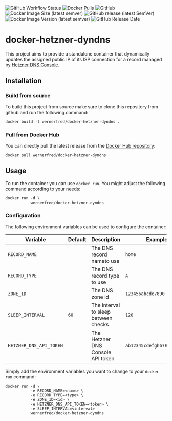 ![GitHub Workflow Status](https://img.shields.io/github/workflow/status/wernerfred/docker-hetzner-dyndns/Build%20current%20version%20+%20push%20to%20DockerHub?label=Docker%20Build)
![Docker Pulls](https://img.shields.io/docker/pulls/wernerfred/docker-hetzner-dyndns?label=Docker%20Pulls)
![GitHub](https://img.shields.io/github/license/wernerfred/docker-hetzner-dyndns?label=License)
![Docker Image Size (latest semver)](https://img.shields.io/docker/image-size/wernerfred/docker-hetzner-dyndns?label=Image%20Size)
![GitHub release (latest SemVer)](https://img.shields.io/github/v/release/wernerfred/docker-hetzner-dyndns?label=Latest%20Release)
![Docker Image Version (latest semver)](https://img.shields.io/docker/v/wernerfred/docker-hetzner-dyndns?label=Latest%20Image)
![GitHub Release Date](https://img.shields.io/github/release-date/wernerfred/docker-hetzner-dyndns?label=Release%20Date)

# docker-hetzner-dyndns

This project aims to provide a standalone container that dynamically updates the assigned public IP of its ISP connection for a record managed by [Hetzner DNS Console](https://www.hetzner.com/de/dns-console).

## Installation

### Build from source

To build this project from source make sure to clone this repository from github and run the following command:

```
docker build -t wernerfred/docker-hetzner-dyndns .
```

### Pull from Docker Hub

You can directly pull the latest release from the [Docker Hub repository](https://hub.docker.com/r/wernerfred/docker-hetzner-dyndns/):

```
docker pull wernerfred/docker-hetzner-dyndns
```

## Usage

To run the container you can use `docker run`. You might adjust the following command according to your needs:

```
docker run -d \
           wernerfred/docker-hetzner-dyndns
```

### Configuration

The following environment variables can be used to configure the container:

| Variable                | Default | Description | Example |
|-------------------------|---------|-------------|---------|
| `RECORD_NAME`           |         | The DNS record nameto use  | `home` |
| `RECORD_TYPE`           |         | The DNS record type to use | `A`    |
| `ZONE_ID`               |         | The DNS zone id            | `123456abcde7890` |
| `SLEEP_INTERVAL`        | `60`    | The interval to sleep between checks | `120` |	
| `HETZNER_DNS_API_TOKEN` |         | The Hetzner DNS Console API token | `ab12345cdefgh67890ijklmn` |

Simply add the  environment variables you want to change to your `docker run` command:

```
docker run -d \
           -e RECORD_NAME=<name> \
           -e RECORD_TYPE=<type> \
           -e ZONE_ID=<id> \
           -e HETZNER_DNS_API_TOKEN=<token> \
           -e SLEEP_INTERVAL=<interval>
           wernerfred/docker-hetzner-dyndns
```